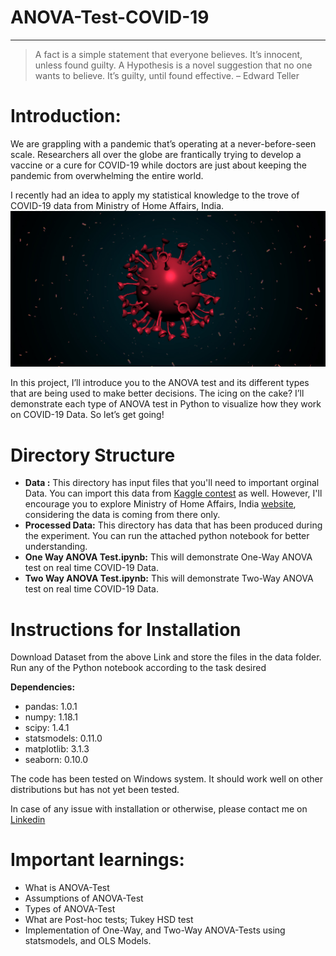 # ANOVA-Test-COVID-19


---
> A fact is a simple statement that everyone believes. It’s innocent, unless found guilty. A Hypothesis is a novel suggestion that no one wants to believe. It’s guilty, until found effective. – Edward Teller
# **Introduction:**
We are grappling with a pandemic that’s operating at a never-before-seen scale. Researchers all over the globe are frantically trying to develop a vaccine or a cure for COVID-19 while doctors are just about keeping the pandemic from overwhelming the entire world.

I recently had an idea to apply my statistical knowledge to the trove of COVID-19 data from Ministry of Home Affairs, India.
![ANOVA Test on COVID-19 Data](https://github.com/Praveen76/ANOVA-Test-COVID-19/blob/master/corona_00030.jpg)

In this project, I’ll introduce you to the ANOVA test and its different types that are being used to make better decisions. The icing on the cake? I’ll demonstrate each type of ANOVA test in Python to visualize how they work on COVID-19 Data. So let’s get going!


# Directory Structure
* **Data :** This directory has input files that you'll need to important orginal Data. You can import this data from [Kaggle contest](https://www.kaggle.com/datasets/sudalairajkumar/covid19-in-india?select=StatewiseTestingDetails.csv) as well. However, I'll encourage you to explore Ministry of Home Affairs, India [website](https://www.mohfw.gov.in/), considering the data is coming from there only.
* **Processed Data:** This directory has data that has been produced during the experiment. You can run the attached python notebook for better understanding.
* **One Way ANOVA Test.ipynb:** This will demonstrate One-Way ANOVA test on real time COVID-19 Data.
* **Two Way ANOVA Test.ipynb:**  This will demonstrate Two-Way ANOVA test on real time COVID-19 Data.

# Instructions for Installation
Download Dataset from the above Link and store the files in the data folder. Run any of the Python notebook according to the task desired

**Dependencies:**
* pandas: 1.0.1
* numpy: 1.18.1
* scipy: 1.4.1
* statsmodels: 0.11.0
* matplotlib: 3.1.3
* seaborn: 0.10.0

The code has been tested on Windows system. It should work well on other distributions but has not yet been tested.

In case of any issue with installation or otherwise, please contact me on [Linkedin](https://www.linkedin.com/in/praveen-kumar-anwla-49169266/)

# **Important learnings:**
* What is ANOVA-Test
* Assumptions of ANOVA-Test
* Types of ANOVA-Test
* What are Post-hoc tests; Tukey HSD test
* Implementation of One-Way, and Two-Way ANOVA-Tests using statsmodels, and OLS Models.

